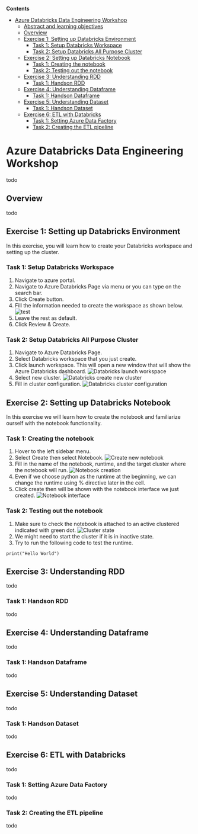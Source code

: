 **Contents**

<!-- TOC -->

- [Azure Databricks Data Engineering Workshop](#azure-databricks-data-engineering-workshop)
  - [Abstract and learning objectives](#abstract-and-learning-objectives)
  - [Overview](#overview)
  - [Exercise 1: Setting up Databricks Environment](#exercise-1-setting-up-databricks-environment)
    - [Task 1: Setup Databricks Workspace](#task-1-setup-databricks-workspace)
    - [Task 2: Setup Databricks All Purpose Cluster](#task-2-setup-databricks-cluster)
  - [Exercise 2: Setting up Databricks Notebook](#exercise-2-setting-up-databricks-notebook)
    - [Task 1: Creating the notebook](#task-1-creating-the-notebook)
    - [Task 2: Testing out the notebook](#task-2-testing-out-the-notebook)
  - [Exercise 3: Understanding RDD](#exercise-3-understanding-rdd)
    - [Task 1: Handson RDD ](#task-1-handson-rdd)
  - [Exercise 4: Understanding Dataframe](#exercise-4-understanding-dataframe)
    - [Task 1: Handson Dataframe ](#task-1-handson-rdd)
  - [Exercise 5: Understanding Dataset](#exercise-3-understanding-dataset)
    - [Task 1: Handson Dataset ](#task-1-handson-dataset)
  - [Exercise 6: ETL with Databricks](#exercise-6-etl-with-databricks)
    - [Task 1: Setting Azure Data Factory ](#task-1-setting-up-azure-data-factory)
    - [Task 2: Creating the ETL pipeline ](#task-1-setting-up-azure-data-factory)
  <!-- /TOC -->

# Azure Databricks Data Engineering Workshop
todo

## Overview
todo

## Exercise 1: Setting up Databricks Environment
In this exercise, you will learn how to create your Databricks workspace and setting up the cluster.

### Task 1: Setup Databricks Workspace
1. Navigate to azure portal.
2. Navigate to Azure Databricks Page via menu or you can type on the search bar.
3. Click Create button.
4. Fill the information needed to create the workspace as shown below.
![test](media/workspace-1.JPG)
5. Leave the rest as default.
6. Click Review & Create.

### Task 2: Setup Databricks All Purpose Cluster
1. Navigate to Azure Databricks Page.
2. Select Databricks workspace that you just create.
3. Click launch workspace. This will open a new window that will show the Azure Databricks dashboard.
![Databricks launch workspace](media/workspace-2.JPG)
4. Select new cluster.
![Databricks create new cluster](media/workspace-3.JPG)
5. Fill in cluster configuration.
![Databricks cluster configuration](media/workspace-4.JPG)

## Exercise 2: Setting up Databricks Notebook
In this exercise we will learn how to create the notebook and familiarize ourself with the notebook functionality.

### Task 1: Creating the notebook
1. Hover to the left sidebar menu.
2. Select Create then select Notebook.
![Create new notebook](media/create_menu.JPG)
3. Fill in the name of the notebook, runtime, and the target cluster where the notebook will run.
![Notebook creation](media/notebook-1.JPG)
4. Even if we choose python as the runtime at the beginning, we can change the runtime using % directive later in the cell.
5. Click create then will be shown with the notebook interface we just created.
![Notebook interface](media/notebook-2.JPG)

### Task 2: Testing out the notebook
1. Make sure to check the notebook is attached to an active clustered indicated with green dot.
![Cluster state](media/notebook-3.JPG)
2. We might need to start the cluster if it is in inactive state.
3. Try to run the following code to test the runtime.
```
print("Hello World")
```
## Exercise 3: Understanding RDD
todo

### Task 1: Handson RDD
todo

## Exercise 4: Understanding Dataframe
todo

### Task 1: Handson Dataframe
todo

## Exercise 5: Understanding Dataset
todo

### Task 1: Handson Dataset
todo

## Exercise 6: ETL with Databricks
todo

### Task 1: Setting Azure Data Factory
todo

### Task 2: Creating the ETL pipeline
todo